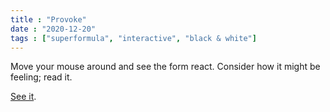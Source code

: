```yaml
---
title : "Provoke"
date : "2020-12-20"
tags : ["superformula", "interactive", "black & white"]
---
```


Move your mouse around and see the form react. Consider how it might be feeling; read it.
<!--more-->
[See it](/codeArtGallery/code/Provoke/).